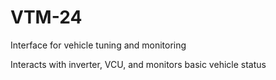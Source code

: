 # VTM-24
Interface for vehicle tuning and monitoring

Interacts with inverter, VCU, and monitors basic vehicle status
